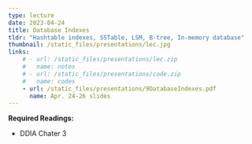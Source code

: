 ```yaml
---
type: lecture
date: 2023-04-24
title: Database Indexes
tldr: "Hashtable indexes, SSTable, LSM, B-tree, In-memory database"
thumbnail: /static_files/presentations/lec.jpg
links: 
    # - url: /static_files/presentations/lec.zip
    #   name: notes
    # - url: /static_files/presentations/code.zip
    #   name: codes
    - url: /static_files/presentations/9DatabaseIndexes.pdf
      name: Apr. 24-26 slides
---
```

<!-- **Suggested Readings:**
- [Readings 1](http://example.com)
- [Readings 2](http://example.com) -->
 <!-- (MapReduce, SPARQL) -->


**Required Readings:**
- DDIA Chater 3